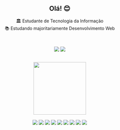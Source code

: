 <div align="center">
<h2> Olá! 😊 </h2>

🏛️ Estudante de Tecnologia da Informação </br>
📚 Estudando majoritariamente Desenvolvimento Web </br>

</br>

<a href="https://www.linkedin.com/in/juliana-cardozo/"><img src="https://img.shields.io/badge/LinkedIn-0077B5?style=for-the-badge&logo=linkedin&logoColor=white"/></a>
<a href="https://www.hackerrank.com/boubeejul"><img src="https://img.shields.io/badge/-Hackerrank-2EC866?style=for-the-badge&logo=HackerRank&logoColor=white"/></a>
</div>

</br>
<div align="center">
  <img height="170em" src="https://github-readme-stats.vercel.app/api?username=boubeejul&show_icons=true&theme=dracula&count_private=true"/>
</div>
</br>
<div align="center">
  <img src="https://img.shields.io/badge/React-20232A?style=for-the-badge&logo=react&logoColor=61DAFB"/>
  <img src="https://img.shields.io/badge/TypeScript-007ACC?style=for-the-badge&logo=typescript&logoColor=white"/>
  <img src="https://img.shields.io/badge/JavaScript-323330?style=for-the-badge&logo=javascript&logoColor=F7DF1E"/>
  <img src="https://img.shields.io/badge/HTML5-E34F26?style=for-the-badge&logo=html5&logoColor=white"/>
  <img src="https://img.shields.io/badge/CSS3-1572B6?style=for-the-badge&logo=css3&logoColor=white"/>
  <img src="https://img.shields.io/badge/styled--components-DB7093?style=for-the-badge&logo=styled-components&logoColor=white"/>
  <img src="https://img.shields.io/badge/Spring_Boot-F2F4F9?style=for-the-badge&logo=spring-boot"/>
  <img src="https://img.shields.io/badge/c++-00599C?style=for-the-badge&logo=cplusplus&logoColor=white"/>
  <img src="https://img.shields.io/badge/Linux-FCC624?style=for-the-badge&logo=linux&logoColor=black"/>
</div>
</br>
